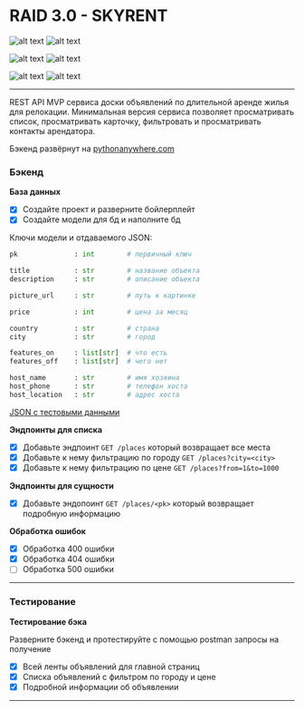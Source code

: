 # RAID 3.0 - SKYRENT
![alt text](https://img.shields.io/badge/Python-v3.10.6-blue?style=for-the-badge&logo=appveyor "Python")
![alt text](https://img.shields.io/badge/Flask-v2.2.3-green?style=for-the-badge&logo=appveyor "Flask")

![alt text](https://img.shields.io/badge/Flask%E2%80%93SQLAlchemy-v3.0.3-yellow?style=for-the-badge&logo=appveyor "Python")
![alt text](https://img.shields.io/badge/flask%E2%80%93restx-v1.0.6-yellow?style=for-the-badge&logo=appveyor "Python")

![alt text](https://img.shields.io/badge/SQLAlchemy-v2.0.4-yellow?style=for-the-badge&logo=appveyor "Python")
![alt text](https://img.shields.io/badge/marshmallow-v3.19.0-yellow?style=for-the-badge&logo=appveyor "Python")

***
REST API MVP сервиса доски объявлений по 
длительной аренде жилья для релокации. Минимальная версия 
сервиса позволяет просматривать список, просматривать 
карточку, фильтровать и просматривать контакты арендатора.

Бэкенд развёрнут на [pythonanywhere.com](https://pythonistic.pythonanywhere.com/)

### Бэкенд

**База данных**

- [x]  Создайте проект и разверните бойлерплейт
- [x]  Создайте модели для бд и наполните бд

Ключи модели и отдаваемого JSON:

```python
pk              : int        # первичный ключ

title           : str        # название объекта
description     : str        # описание объекта

picture_url     : str        # путь к картинке

price           : int        # цена за месяц

country         : str        # страна
city            : str        # город

features_on     : list[str]  # что есть
features_off    : list[str]  # чего нет

host_name       : str        # имя хозяина
host_phone      : str        # телефон хоста
host_location   : str        # адрес хоста
```
[JSON с тестовыми данными](https://drive.google.com/file/d/1tKZVENJkEZDwprhte62iuI1a8rj254W1/view?usp=sharing)

**Эндпоинты для списка**

- [x]  Добавьте эндпоинт `GET /places` который возвращает все места
- [x]  Добавьте к нему фильтрацию по городу `GET /places?city=<city>`
- [x]  Добавьте к нему фильтрацию по цене `GET /places?from=1&to=1000`

**Эндпоинты для сущности**

- [x]  Добавьте эндопоинт `GET /places/<pk>` который возвращает подробную информацию

**Обработка ошибок**

- [x]  Обработка 400 ошибки
- [x]  Обработка 404 ошибки
- [ ]  Обработка 500 ошибки

---

### Тестирование

**Тестирование бэка**

Разверните бэкенд и протестируйте с помощью postman запросы на получение

- [x]  Всей ленты объявлений для главной страниц
- [x]  Списка объявлений с фильтром по городу и цене
- [x]  Подробной информации об объявлении

---
